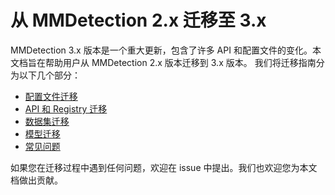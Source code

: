 # 从 MMDetection 2.x 迁移至 3.x

MMDetection 3.x 版本是一个重大更新，包含了许多 API 和配置文件的变化。本文档旨在帮助用户从 MMDetection 2.x 版本迁移到 3.x 版本。
我们将迁移指南分为以下几个部分：

- [配置文件迁移](./config_migration.md)
- [API 和 Registry 迁移](./api_and_registry_migration.md)
- [数据集迁移](./dataset_migration.md)
- [模型迁移](./model_migration.md)
- [常见问题](./migration_faq.md)

如果您在迁移过程中遇到任何问题，欢迎在 issue 中提出。我们也欢迎您为本文档做出贡献。

